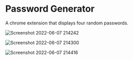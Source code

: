 # Password Generator

A chrome extension that displays four random passwords. 

![Screenshot 2022-06-07 214242](https://user-images.githubusercontent.com/105099652/172527046-f0cdfc8a-9529-4143-ac5d-57b09052e3b7.png)

![Screenshot 2022-06-07 214300](https://user-images.githubusercontent.com/105099652/172527051-68fc078f-2cf9-454a-b5c4-0664b79413ba.png)

![Screenshot 2022-06-07 214416](https://user-images.githubusercontent.com/105099652/172527052-235bc901-128f-4c3b-bc27-43894164a1aa.png)
